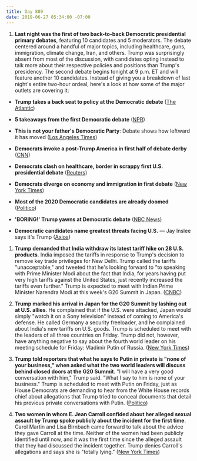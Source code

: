 ```yaml
---
title: Day 889
date: 2019-06-27 05:34:00 -07:00
---
```


1. **Last night was the first of two back-to-back Democratic presidential primary debates**, featuring 10 candidates and 5 moderators. The debate centered around a handful of major topics, including healthcare, guns, immigration, climate change, Iran, and others. Trump was surprisingly absent from most of the discussion, with candidates opting instead to talk more about their respective policies and positions than Trump's presidency. The second debate begins tonight at 9 p.m. ET and will feature another 10 candidates. Instead of giving you a breakdown of last night's entire two-hour ordeal, here's a look at how some of the major outlets are covering it:

* **Trump takes a back seat to policy at the Democratic debate** ([The Atlantic](https://www.theatlantic.com/ideas/archive/2019/06/first-democratic-debate-ignored-donald-trump/592699/))

* **5 takeaways from the first Democratic debate** ([NPR](https://www.npr.org/2019/06/27/736451302/5-takeaways-from-the-first-democratic-debate))

* **This is not your father's Democratic Party**: Debate shows how leftward it has moved ([Los Angeles Times](https://www.latimes.com/politics/la-na-pol-2020-democratic-debate-miami-analysis-20190626-story.html))

* **Democrats invoke a post-Trump America in first half of debate derby** ([CNN](https://www.cnn.com/2019/06/27/politics/election-2020-democrats-debates-donald-trump/index.html))

* **Democrats clash on healthcare, border in scrappy first U.S. presidential debate** ([Reuters](https://www.reuters.com/article/us-usa-election-debate-idUSKCN1TR168))

* **Democrats diverge on economy and immigration in first debate** ([New York Times](https://www.nytimes.com/2019/06/26/us/politics/democratic-debate-2020.html))

* **Most of the 2020 Democratic candidates are already doomed** ([Politico](https://www.politico.com/story/2019/06/26/first-2020-democratic-debate-candidates-late-primary-1384617))

* **'BORING!' Trump yawns at Democratic debate** ([NBC News](https://www.nbcnews.com/politics/2020-election/trump-slams-democratic-debate-n1022426))

* **Democratic candidates name greatest threats facing U.S.** — Jay Inslee says it's Trump ([Axios](https://www.axios.com/democratic-debates-geopolitical-threat-china-iran-climate-trump-6740bd14-d961-4c19-ac17-9d7cfddfd4a2.html))

1. **Trump demanded that India withdraw its latest tariff hike on 28 U.S. products**. India imposed the tariffs in response to Trump's decision to remove key trade privileges for New Delhi. Trump called the tariffs "unacceptable," and tweeted that he's looking forward to "to speaking with Prime Minister Modi about the fact that India, for years having put very high tariffs against the United States, just recently increased the tariffs even further." Trump is expected to meet with Indian Prime Minister Narendra Modi at this week's G20 Summit in Japan. ([CNBC](https://www.cnbc.com/2019/06/27/us-india-trade-donald-trump-on-indias-tariff-hike-on-us-goods.html))

2. **Trump marked his arrival in Japan for the G20 Summit by lashing out at U.S. allies**. He complained that if the U.S. were attacked, Japan would simply "watch it on a Sony television" instead of coming to America's defense. He called Germany a security freeloader, and he complained about India's new tariffs on U.S. goods. Trump is scheduled to meet with the leaders of all three countries on Friday. Trump did not, however, have anything negative to say about the fourth world leader on his meeting schedule for Friday: Vladimir Putin of Russia. ([New York Times](https://www.nytimes.com/2019/06/27/world/asia/trump-g20.html))

3. **Trump told reporters that what he says to Putin in private is "none of your business," when asked what the two world leaders will discuss behind closed doors at the G20 Summit**. "I will have a very good conversation with him," Trump said. "What I say to him is none of your business." Trump is scheduled to meet with Putin on Friday, just as House Democrats are demanding to hear from the White House records chief about allegations that Trump tried to conceal documents that detail his previous private conversations with Putin. ([Politico](https://www.politico.com/story/2019/06/26/donald-trump-vladimir-putin-g-20-1384037))

4. **Two women in whom E. Jean Carroll confided about her alleged sexual assault by Trump spoke publicly about the incident for the first time**. Carol Martin and Lisa Birnbach came forward to talk about the advice they gave Carroll at the time. Neither of the women had been publicly identified until now, and it was the first time since the alleged assault that they had discussed the incident together. Trump denies Carroll's allegations and says she is "totally lying." ([New York Times](https://www.nytimes.com/2019/06/27/us/politics/jean-carroll-trump-sexual-assault.html))